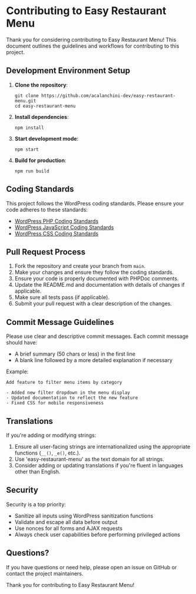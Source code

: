 # Contributing to Easy Restaurant Menu

Thank you for considering contributing to Easy Restaurant Menu! This document outlines the guidelines and workflows for contributing to this project.

## Development Environment Setup

1. **Clone the repository**:
   ```
   git clone https://github.com/acalanchini-dev/easy-restaurant-menu.git
   cd easy-restaurant-menu
   ```

2. **Install dependencies**:
   ```
   npm install
   ```

3. **Start development mode**:
   ```
   npm start
   ```

4. **Build for production**:
   ```
   npm run build
   ```

## Coding Standards

This project follows the WordPress coding standards. Please ensure your code adheres to these standards:

- [WordPress PHP Coding Standards](https://make.wordpress.org/core/handbook/best-practices/coding-standards/php/)
- [WordPress JavaScript Coding Standards](https://make.wordpress.org/core/handbook/best-practices/coding-standards/javascript/)
- [WordPress CSS Coding Standards](https://make.wordpress.org/core/handbook/best-practices/coding-standards/css/)

## Pull Request Process

1. Fork the repository and create your branch from `main`.
2. Make your changes and ensure they follow the coding standards.
3. Ensure your code is properly documented with PHPDoc comments.
4. Update the README.md and documentation with details of changes if applicable.
5. Make sure all tests pass (if applicable).
6. Submit your pull request with a clear description of the changes.

## Commit Message Guidelines

Please use clear and descriptive commit messages. Each commit message should have:

- A brief summary (50 chars or less) in the first line
- A blank line followed by a more detailed explanation if necessary

Example:
```
Add feature to filter menu items by category

- Added new filter dropdown in the menu display
- Updated documentation to reflect the new feature
- Fixed CSS for mobile responsiveness
```

## Translations

If you're adding or modifying strings:

1. Ensure all user-facing strings are internationalized using the appropriate functions (`__()`, `_e()`, etc.).
2. Use 'easy-restaurant-menu' as the text domain for all strings.
3. Consider adding or updating translations if you're fluent in languages other than English.

## Security

Security is a top priority:

- Sanitize all inputs using WordPress sanitization functions
- Validate and escape all data before output
- Use nonces for all forms and AJAX requests
- Always check user capabilities before performing privileged actions

## Questions?

If you have questions or need help, please open an issue on GitHub or contact the project maintainers.

Thank you for contributing to Easy Restaurant Menu! 